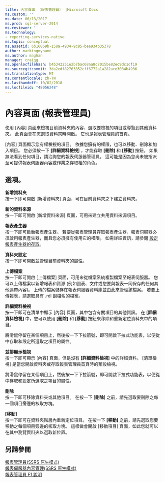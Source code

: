```yaml
---
title: 內容頁面 （報表管理員） |Microsoft Docs
ms.custom: ''
ms.date: 06/13/2017
ms.prod: sql-server-2014
ms.reviewer: ''
ms.technology:
- reporting-services-native
ms.topic: conceptual
ms.assetid: 6b16869b-158a-4934-9c85-bee934b35378
author: markingmyname
ms.author: maghan
manager: craigg
ms.openlocfilehash: b4b342251e2b7bac68aa8c7015be82ec9dc1df19
ms.sourcegitcommit: 3da2edf82763852cff6772a1a282ace3034b4936
ms.translationtype: MT
ms.contentlocale: zh-TW
ms.lasthandoff: 10/02/2018
ms.locfileid: "48056248"
---
```

# <a name="contents-page-report-manager"></a>內容頁面 (報表管理員)
  使用 [內容] 頁面來檢視目前資料夾的內容、選取要檢視的項目或導覽到其他資料夾。 此頁面會在您選取資料夾時開啟。 它也是報表管理員的首頁。  
  
 [內容] 頁面顯示您有權檢視的項目。 依據您擁有的權限，也可以移動、刪除和加入項目。 您必須按一下 **[詳細資料檢視]** ，才能存取 **[刪除]** 和 **[移動]** 按鈕。 如果無法看到任何項目，請洽詢您的報表伺服器管理員。 這可能是因為您尚未被指派至可提供報表伺服器內容或作業之存取權的角色。  
  
## <a name="options"></a>選項。  
 **新增資料夾**  
 按一下即可開啟 [新增資料夾] 頁面，可在目前資料夾之下建立資料夾。  
  
 **新的資料來源**  
 按一下即可開啟 [新增資料來源] 頁面，可用來建立共用資料來源項目。  
  
 **報表產生器**  
 按一下即可啟動報表產生器。 若要從報表管理員存取報表產生器，報表伺服器必須啟用報表產生器，而且您必須擁有使用它的權限。 如需詳細資訊，請參閱 [設定報表產生器的存取](report-server/configure-report-builder-access.md)。  
  
 **資料夾設定**  
 按一下即可開啟並管理目前資料夾的屬性。  
  
 **上傳檔案**  
 按一下即可開啟 [上傳檔案] 頁面，可用來從檔案系統複製檔案至報表伺服器。 您可以上傳檔案以新增報表和資源 (例如圖表、文件或您要與報表一同保存的任何其他連帶內容)。 上傳的檔案儲存在報表伺服器資料庫並由此來管理該檔案。 若要上傳報表，請選取具有 .rdl 副檔名的檔案。  
  
 **詳細資料檢視**  
 按一下即可在清單中顯示 [內容] 頁面，其中包含有關項目的其他資訊。 在 **[詳細資料檢視]** 中，您可以使用 **[刪除]** 和 **[移動]** 按鈕來移除和重新定位資料夾中的項目。  
  
 將滑鼠停留在某個項目上，然後按一下下拉箭號，即可開啟下拉式功能表，以便從中存取和設定所選取之項目的屬性。  
  
 **並排顯示檢視**  
 按一下即可顯示 [內容] 頁面，但是沒有 **[詳細資料檢視]** 中的詳細資料。 [清單檢視] 是當您開啟資料夾或存取報表管理員首頁時的預設檢視。  
  
 將滑鼠停留在某個項目上，然後按一下下拉箭號，即可開啟下拉式功能表，以便從中存取和設定所選取之項目的屬性。  
  
 **刪除**  
 按一下即可移除資料夾或其他項目。 在按一下 **[刪除]** 之前，請先選取要刪除之每一個項目旁邊的核取方塊。  
  
 **[移動]**  
 按一下即可在資料夾階層內重新定位項目。 在按一下 **[移動]** 之前，請先選取您要移動之每個項目旁邊的核取方塊。 這樣做會開啟 [移動項目] 頁面，如此您就可以在其中瀏覽資料夾以選取新位置。  
  
## <a name="see-also"></a>另請參閱  
 [報表管理員&#40;SSRS 原生模式&#41;](../../2014/reporting-services/report-manager-ssrs-native-mode.md)   
 [報表伺服器內容管理&#40;SSRS 原生模式&#41;](report-server/report-server-content-management-ssrs-native-mode.md)   
 [報表管理員 F1 說明](../../2014/reporting-services/report-manager-f1-help.md)  
  
  
